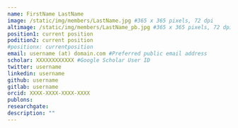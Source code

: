 ```yaml
---
name: FirstName LastName
image: /static/img/members/LastName.jpg #365 x 365 pixels, 72 dpi
altimage: /static/img/members/LastName_pb.jpg #365 x 365 pixels, 72 dpi
position1: current position
podition2: current position
#positionx: currentposition
email: username (at) domain.com #Preferred public email address
scholar: XXXXXXXXXXXX #Google Scholar User ID
twitter: username
linkedin: username
github: username
gitlab: username
orcid: XXXX-XXXX-XXXX-XXXX
publons:
researchgate:
description: ""
---
```

